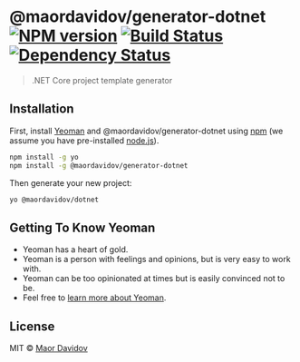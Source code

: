 # @maordavidov/generator-dotnet [![NPM version][npm-image]][npm-url] [![Build Status][travis-image]][travis-url] [![Dependency Status][daviddm-image]][daviddm-url]
> .NET Core project template generator

## Installation

First, install [Yeoman](http://yeoman.io) and @maordavidov/generator-dotnet using [npm](https://www.npmjs.com/) (we assume you have pre-installed [node.js](https://nodejs.org/)).

```bash
npm install -g yo
npm install -g @maordavidov/generator-dotnet
```

Then generate your new project:

```bash
yo @maordavidov/dotnet
```

## Getting To Know Yeoman

 * Yeoman has a heart of gold.
 * Yeoman is a person with feelings and opinions, but is very easy to work with.
 * Yeoman can be too opinionated at times but is easily convinced not to be.
 * Feel free to [learn more about Yeoman](http://yeoman.io/).

## License

MIT © [Maor Davidov]()


[npm-image]: https://badge.fury.io/js/generator-dotnet-core.svg
[npm-url]: https://npmjs.org/package/generator-dotnet-core
[travis-image]: https://travis-ci.org/maordavidov/generator-dotnet-core.svg?branch=master
[travis-url]: https://travis-ci.org/maordavidov/generator-dotnet-core
[daviddm-image]: https://david-dm.org/maordavidov/generator-dotnet-core.svg?theme=shields.io
[daviddm-url]: https://david-dm.org/maordavidov/generator-dotnet-core
